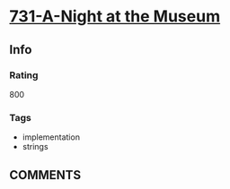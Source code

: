 # [731-A-Night at the Museum](https://codeforces.com/problemset/problem/731/A)

## Info

### Rating

800

### Tags

- implementation
- strings

## __COMMENTS__

> 
